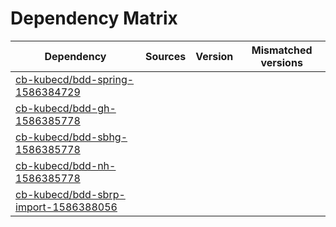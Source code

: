 # Dependency Matrix

Dependency | Sources | Version | Mismatched versions
---------- | ------- | ------- | -------------------
[cb-kubecd/bdd-spring-1586384729](https://github.com/cb-kubecd/bdd-spring-1586384729.git) |  | []() | 
[cb-kubecd/bdd-gh-1586385778](https://github.com/cb-kubecd/bdd-gh-1586385778.git) |  | []() | 
[cb-kubecd/bdd-sbhg-1586385778](https://github.com/cb-kubecd/bdd-sbhg-1586385778.git) |  | []() | 
[cb-kubecd/bdd-nh-1586385778](https://github.com/cb-kubecd/bdd-nh-1586385778.git) |  | []() | 
[cb-kubecd/bdd-sbrp-import-1586388056](https://github.com/cb-kubecd/bdd-sbrp-import-1586388056.git) |  | []() | 
